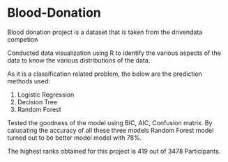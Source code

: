 # Blood-Donation

Blood donation project is a dataset that is taken from the drivendata competion

Conducted data visualization using R to identify the various aspects of the data to know the various distributions of the data.

As it is a classification related problem, the below are the prediction methods used:
1)	Logistic Regression
2)	Decision Tree 
3)	Random Forest

Tested the goodness of the model using BIC, AIC, Confusion matrix. By calucating the accuracy of all these three models Random Forest model turned out to be better model model with 78%.

The highest ranks obtained for this project is 419 out of 3478 Participants.


